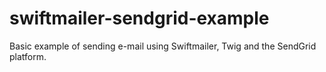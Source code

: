 # swiftmailer-sendgrid-example
Basic example of sending e-mail using Swiftmailer, Twig and the SendGrid platform.
